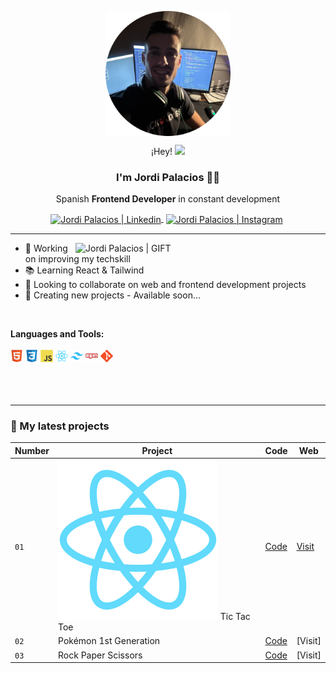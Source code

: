 <p align="center">
  <img align="center" width="200" alt="Jordi Palacios" src="https://github.com/JordiPalacios/Fotos/blob/main/programando-modified-circle.png" />
  <p align="center">¡Hey! <img src="https://raw.githubusercontent.com/iampavangandhi/iampavangandhi/master/gifs/Hi.gif" width="30px"></p>
  <h3 align="center">
    I'm <strong>Jordi Palacios</strong> 👨‍💻
  </h3>
</p>

<p align="center">
  Spanish <strong>Frontend Developer</strong> in constant development
</p>

<p align="center">
  <a href="https://www.linkedin.com/in/jordi-palacios-g%C3%B3mez-529046164/" target="blank" style='margin-right:4px'>
    <img align="center" alt="Jordi Palacios | Linkedin" width="20px" src="https://github.com/TheDudeThatCode/TheDudeThatCode/blob/master/Assets/Linkedin.svg" />
  </a>
  <a href="https://www.instagram.com/palaciosweb/" target="blank" style='margin-right:4px'>
    <img align="center" alt="Jordi Palacios | Instagram" width="20px" src="https://github.com/TheDudeThatCode/TheDudeThatCode/blob/master/Assets/Instagram.svg" />
  </a>
</p>
<hr>

<p>
  <!-- Gift -->
  <img align="right" alt="Jordi Palacios | GIFT" src="https://media.giphy.com/media/qgQUggAC3Pfv687qPC/giphy.gif" width="400px"/>
</p>
<p style='margin:10px;'></p>

- 📌 Working on improving my techskill
- 📚 Learning React & Tailwind
- 🤝 Looking to collaborate on web and frontend development projects
- 🚧 Creating new projects - Available soon...
<br>

**Languages and Tools:**  
<br>
<code><img height="20" alt= "Jordi Palacios | html" src="https://raw.githubusercontent.com/devicons/devicon/master/icons/html5/html5-original.svg"></code>
<code><img height="20" alt ="Jordi Palacios | css" src="https://raw.githubusercontent.com/devicons/devicon/master/icons/css3/css3-original.svg"></code>
<code><img height="20" alt="Jordi Palacios | javaScript" src="https://raw.githubusercontent.com/devicons/devicon/master/icons/javascript/javascript-original.svg"></code>
<code><img height="20" alt="Jordi Palacios | react" src="https://raw.githubusercontent.com/devicons/devicon/master/icons/react/react-original.svg"></code>
<code><img height="20" alt="Jordi Palacios | tailwind" src="https://raw.githubusercontent.com/devicons/devicon/master/icons/tailwindcss/tailwindcss-plain.svg"></code>
<code><img height="20" alt="Jordi Palacios | npm" src="https://raw.githubusercontent.com/devicons/devicon/master/icons/npm/npm-original-wordmark.svg"></code>
<code><img height="20" alt="Jordi Palacios | git" src="https://raw.githubusercontent.com/devicons/devicon/master/icons/git/git-original.svg"></code>
<br>
<br>
<br>
<br>
<hr>

### 💾 My latest projects
Number | Project | Code | Web |
| --- | --- | --- | --- |
| `01`|<code><img src="https://raw.githubusercontent.com/devicons/devicon/master/icons/react/react-original.svg" /></code> Tic Tac Toe | [Code](https://github.com/JordiPalacios/TicTacToe/tree/master/01-TicTacToe) | [Visit](https://palacios-react01.surge.sh/) |
| `02`| Pokémon 1st Generation | [Code](https://github.com/JordiPalacios/Pokemon1stGeneration) | [Visit] |
| `03`| Rock Paper Scissors | [Code](https://github.com/JordiPalacios/RockPaperScissors) | [Visit] |
